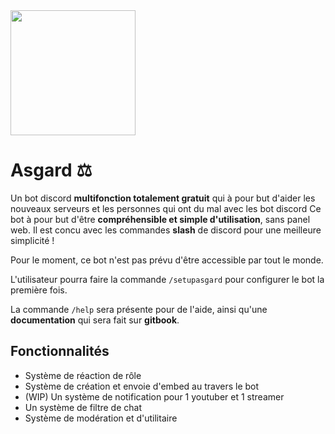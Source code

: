 <img src="https://i.ibb.co/mHdzBj5/GCd0-XNB-Imgur.png"  width="200" height="200">

# Asgard ⚖

Un bot discord **multifonction totalement gratuit** qui à pour but d'aider les nouveaux serveurs et les personnes qui ont du mal avec les bot discord
Ce bot à pour but d'être **compréhensible et simple d'utilisation**, sans panel web.
Il est concu avec les commandes **slash** de discord pour une meilleure simplicité !

Pour le moment, ce bot n'est pas prévu d'être accessible par tout le monde.

L'utilisateur pourra faire la commande `/setupasgard` pour configurer le bot la première fois.

La commande `/help` sera présente pour de l'aide, ainsi qu'une **documentation** qui sera fait sur **gitbook**.

## Fonctionnalités
- Système de réaction de rôle
- Système de création et envoie d'embed au travers le bot
- (WIP) Un système de notification pour 1 youtuber et 1 streamer
- Un système de filtre de chat
- Système de modération et d'utilitaire

